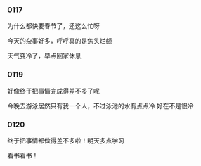 ### 0117
为什么都快要春节了，还这么忙呀

今天的杂事好多，呼呼真的是焦头烂额

天气变冷了，早点回家休息

### 0119
好像终于把事情完成得差不多了呢

今晚去游泳居然只有我一个人，不过泳池的水有点点冷 好在不是很冷

### 0120
终于把事情都做得差不多啦！明天多点学习

看书看书！
